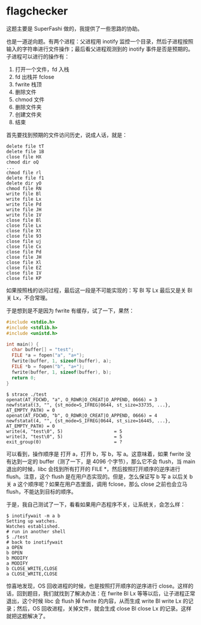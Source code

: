 # flagchecker

这题主要是 SuperFashi 做的，我提供了一些思路的协助。

也是一道逆向题。有两个进程：父进程用 inotify 监控一个目录，然后子进程按照输入的字符串进行文件操作；最后看父进程观测到的 inotify 事件是否是预期的。子进程可以进行的操作有：

1. 打开一个文件，fd 入栈
2. fd 出栈并 fclose
3. fwrite 栈顶
4. 删除文件
5. chmod 文件
6. 删除文件夹
7. 创建文件夹
8. 结束

首先要找到预期的文件访问历史，说成人话，就是：

```
delete file tT
delete file 1B
close file HX
chmod dir oQ
...
chmod file rl
delete file f1
delete dir yO
chmod file RN
write file Bl
write file Lx
write file Pd
write file JH
write file 1V
close file Bl
close file Lx
close file Xt
close file 93
close file uj
close file Cx
close file Pd
close file JH
close file Xl
close file EZ
close file 1V
close file KP
```

如果按照栈的访问过程，最后这一段是不可能实现的：写 Bl 写 Lx 最后又是关 Bl 关 Lx，不合常理。

于是想到是不是因为 fwrite 有缓存，试了一下，果然：

```cpp
#include <stdio.h>
#include <stdlib.h>
#include <unistd.h>

int main() {
  char buffer[] = "test";
  FILE *a = fopen("a", "a+");
  fwrite(buffer, 1, sizeof(buffer), a);
  FILE *b = fopen("b", "a+");
  fwrite(buffer, 1, sizeof(buffer), b);
  return 0;
}
```

```shell
$ strace ./test
openat(AT_FDCWD, "a", O_RDWR|O_CREAT|O_APPEND, 0666) = 3
newfstatat(3, "", {st_mode=S_IFREG|0644, st_size=33735, ...}, AT_EMPTY_PATH) = 0
openat(AT_FDCWD, "b", O_RDWR|O_CREAT|O_APPEND, 0666) = 4
newfstatat(4, "", {st_mode=S_IFREG|0644, st_size=16445, ...}, AT_EMPTY_PATH) = 0
write(4, "test\0", 5)                   = 5
write(3, "test\0", 5)                   = 5
exit_group(0)                           = ?
```

可以看到，操作顺序是 打开 a，打开 b，写 b，写 a。这意味着，如果 fwrite 没有达到一定的 buffer（测了一下，是 4096 个字节），那么它不会 flush，当 main 退出的时候，libc 会找到所有打开的 FILE *，然后按照打开顺序的逆序进行 flush。注意，这个 flush 是在用户态实现的。但是，怎么保证写 b 写 a 以后关 b 关 a 这个顺序呢？如果在用户态里面，调用 fclose，那么 close 之前也会立马 flush，不能达到目标的顺序。

于是，我自己测试了一下，看看如果用户态程序不关，让系统关，会怎么样：

```shell
$ inotifywait -m a b
Setting up watches.
Watches established.
# run in another shell
$ ./test
# back to inotifywait
a OPEN 
b OPEN 
b MODIFY 
a MODIFY 
b CLOSE_WRITE,CLOSE 
a CLOSE_WRITE,CLOSE
```

惊喜地发现，OS 回收进程的时候，也是按照打开顺序的逆序进行 close。这样的话，回到题目，我们就找到了解决办法：在 fwrite Bl Lx 等等以后，让子进程正常退出，这个时候 libc 会 flush 掉 fwrite 的内容，从而生成 write Bl write Lx 的记录；然后，OS 回收进程，关掉文件，就会生成 close Bl close Lx 的记录。这样就把这题解决了。